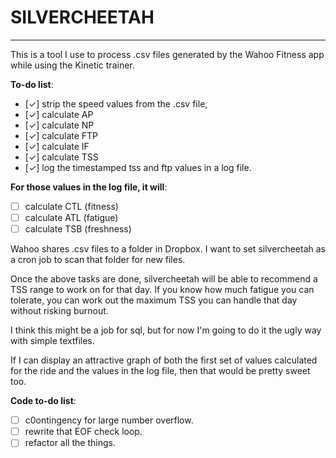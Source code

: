 # SILVERCHEETAH
---
This is a tool I use to process .csv files generated by the Wahoo Fitness app while using the Kinetic trainer.

__To-do list__:
-  [✓] strip the speed values from the .csv file,
-  [✓] calculate AP
-  [✓] calculate NP
-  [✓] calculate FTP
-  [✓] calculate IF
-  [✓] calculate TSS
-  [✓] log the timestamped tss and ftp values in a log file.

 __For those values in the log file, it will__:
-  [ ] calculate CTL (fitness)
-  [ ] calculate ATL (fatigue)
-  [ ] calculate TSB (freshness)

Wahoo shares .csv files to a folder in Dropbox. I want to set silvercheetah as a cron job to scan that folder for new files.

Once the above tasks are done, silvercheetah will be able to recommend a TSS range to work on for that day. If you know how much fatigue you can tolerate, you can work out the maximum TSS you can handle that day without risking burnout.

I think this might be a job for sql, but for now I'm going to do it the ugly way with simple textfiles.

If I can display an attractive graph of both the first set of values calculated for the
ride and the values in the log file, then that would be pretty sweet too.

__Code to-do list__:
-  [ ] c0ontingency for large number overflow.
-  [ ] rewrite that EOF check loop.
-  [ ] refactor all the things.
